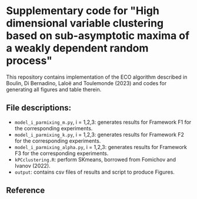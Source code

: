 # Supplementary code for "High dimensional variable clustering based on sub-asymptotic maxima of a weakly dependent random process"

This repository contains implementation of the ECO algorithm described in Boulin, Di Bernadino, Laloë and Toulemonde (2023) and codes for generating all figures and table therein. 

## File descriptions:

* `model_i_parmixing_m.py`, i = 1,2,3: generates results for Framework F1 for the corresponding experiments.
* `model_i_parmixing_k.py`, i = 1,2,3: generates results for Framework F2 for the corresponding experiments.
* `model_i_parmixing_alpha.py`, i = 1,2,3: generates results for Framework F3 for the corresponding experiments.
* `kPCclustering.R`: perform SKmeans, borrowed from Fomichov and Ivanov (2022).
* `output`: contains csv files of results and script to produce Figures.

## Reference
